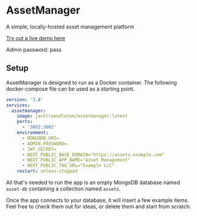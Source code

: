 # AssetManager
A simple, locally-hosted asset management platform

[Try out a live demo here](https://jp-am.vercel.app/)

Admin password: pass

## Setup
AssetManager is designed to run as a Docker container. The following docker-compose file can be used as a starting point.
```yaml
version: '3.8'
services:
  assetmanager:
    image: jacklrpendleton/assetmanager:latest
    ports:
      - '3002:3002'
    environment:
      - MONGODB_URI=
      - ADMIN_PASSWORD=
      - JWT_SECRET=
      - NEXT_PUBLIC_BASE_DOMAIN="https://assets.example.com"
      - NEXT_PUBLIC_APP_NAME="Asset Management"
      - NEXT_PUBLIC_TAG_URL="Example LLC"
    restart: unless-stopped
```
All that's needed to run the app is an empty MongoDB database named `asset-db` containing a collection named `assets`. 

Once the app connects to your database, it will insert a few example items. Feel free to check them out for ideas, or delete them and start from scratch.